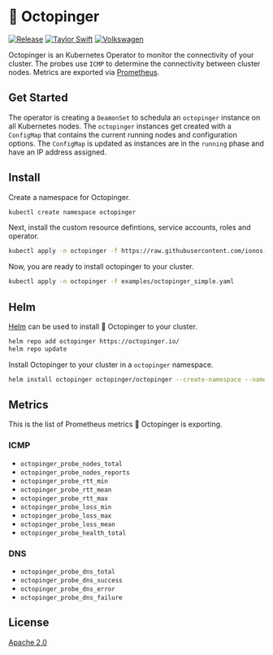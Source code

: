 # :octopus: Octopinger

[![Release](https://github.com/ionos-cloud/octopinger/actions/workflows/release.yml/badge.svg)](https://github.com/ionos-cloud/octopinger/actions/workflows/release.yml)
[![Taylor Swift](https://img.shields.io/badge/secured%20by-taylor%20swift-brightgreen.svg)](https://twitter.com/SwiftOnSecurity)
[![Volkswagen](https://auchenberg.github.io/volkswagen/volkswargen_ci.svg?v=1)](https://github.com/auchenberg/volkswagen)

Octopinger is an Kubernetes Operator to monitor the connectivity of your cluster. The probes use `ICMP` to determine the connectivity between cluster nodes. Metrics are exported via [Prometheus](https://prometheus.io/).

## Get Started

The operator is creating a `DeamonSet` to schedula an `octopinger` instance on all Kubernetes nodes. The `octopinger` instances get created with a `ConfigMap` that contains the current running nodes and configuration options. The `ConfigMap` is updated as instances are in the `running` phase and have an IP address assigned.

## Install

Create a namespace for Octopinger.

```bash
kubectl create namespace octopinger
```

Next, install the custom resource defintions, service accounts, roles and operator.

```bash
kubectl apply -n octopinger -f https://raw.githubusercontent.com/ionos-cloud/octopinger/v0.1.6/manifests/install.yaml
```

Now, you are ready to install octopinger to your cluster.

```bash
kubectl apply -n octopinger -f examples/octopinger_simple.yaml
```

## Helm

[Helm](https://helm.sh/) can be used to install :octopus: Octopinger to your cluster.

```bash
helm repo add octopinger https://octopinger.io/
helm repo update 
```

Install Octopinger to your cluster in a `octopinger` namespace.

```bash
helm install octopinger octopinger/octopinger --create-namespace --namespace octopinger
```

## Metrics

This is the list of Prometheus metrics :octopus: Octopinger is exporting.

### ICMP

* `octopinger_probe_nodes_total`
* `octopinger_probe_nodes_reports`
* `octopinger_probe_rtt_min`
* `octopinger_probe_rtt_mean`
* `octopinger_probe_rtt_max`
* `octopinger_probe_loss_min`
* `octopinger_probe_loss_max`
* `octopinger_probe_loss_mean`
* `octopinger_probe_health_total`

### DNS

* `octopinger_probe_dns_total`
* `octopinger_probe_dns_success`
* `octopinger_probe_dns_error`
* `octopinger_probe_dns_failure`

## License

[Apache 2.0](/LICENSE)
